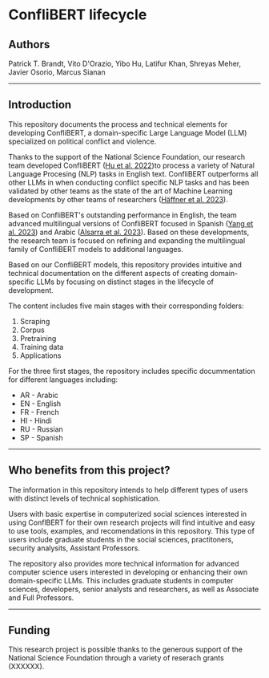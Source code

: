 # ConfliBERT lifecycle

## Authors

Patrick T. Brandt, Vito D'Orazio, Yibo Hu, Latifur Khan, Shreyas Meher, Javier Osorio, Marcus Sianan

---

## Introduction

This repository documents the process and technical elements for developing ConfliBERT, a domain-specific Large Language Model (LLM) specialized on political conflict and violence. 

Thanks to the support of the National Science Foundation, our research team developed ConfliBERT ([Hu et al. 2022](https://aclanthology.org/2022.naacl-main.400/))to process a variety of Natural Language Procesing (NLP) tasks in English text. ConfliBERT outperforms all other LLMs in when conducting conflict specific NLP tasks and has been validated by other teams as the state of the art of Machine Learning developments by other teams of researchers ([Häffner et al. 2023](https://www.cambridge.org/core/journals/political-analysis/article/introducing-an-interpretable-deep-learning-approach-to-domainspecific-dictionary-creation-a-use-case-for-conflict-prediction/BB6AD7222954A1779D97AB319621DC7E)).

Based on ConfliBERT's outstanding performance in English, the team advanced multilingual versions of ConfliBERT focused in Spanish ([Yang et al. 2023](https://ieeexplore.ieee.org/document/10409883)) and Arabic ([Alsarra et al. 2023](https://aclanthology.org/2023.ranlp-1.11/#:~:text=2023.-,ConfliBERT%2DArabic%3A%20A%20Pre%2Dtrained%20Arabic%20Language%20Model%20for,%E2%80%93108%2C%20Varna%2C%20Bulgaria.)). Based on these developments, the research team is focused on refining and expanding the multilingual family of ConfliBERT models to additional languages.

Based on our ConfliBERT models, this repository provides intuitive and technical documentation on the different aspects of creating domain-specific LLMs by focusing on distinct stages in the lifecycle of development.

The content includes five main stages with their corresponding folders:

1. Scraping
2. Corpus
3. Pretraining
4. Training data
5. Applications

For the three first stages, the repository includes specific docummentation for different languages including:

* AR - Arabic
* EN - English
* FR - French
* HI - Hindi
* RU - Russian
* SP - Spanish

---

## Who benefits from this project?

The information in this repository intends to help different types of users with distinct levels of technical sophistication. 

Users with basic expertise in computerized social sciences interested in using ConflBERT for their own research projects will find intuitive and easy to use tools, examples, and recomendations in this repository. This type of users include graduate students in the social sciences, practitoners, security analysits, Assistant Professors. 

The repository also provides more technical information for advanced computer science users interested in developing or enhancing their own domain-specific LLMs. This includes graduate students in computer sciences, developers, senior analysts and researchers, as well as Associate and Full Professors.




---

## Funding

This research project is possible thanks to the generous support of the National Science Foundation through a variety of reserach grants (XXXXXX).


